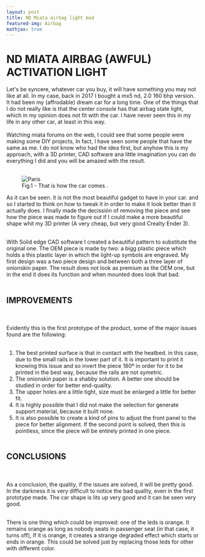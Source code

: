 ```yaml
---
layout: post
title: ND Miata airbag light mod
featured-img: Airbag
mathjax: true
---
```


# ND MIATA AIRBAG (AWFUL) ACTIVATION LIGHT

Let's be syncere, whatever car you buy, it will have something you may not like at all. In my case, back in 2017 I bought a mx5 nd, 2.0 160 bhp version. It had been my (affrodable) dream car for a long time. One of the things that I do not really like is that the center console has that airbag state light, which in my opinion does not fit with the car. I have never seen this in my life in any other car, at least in this way. 
<br/><br/>
Watching miata forums on the web, I could see that some people were making some DIY projects, In fact, I have seen some people that have the same as me. I do not know who had the idea first, but anyhow this is my approach, with a 3D printer, CAD software ana little imagination you can do everything I did and you will be amazed with the result.
<br/><br/>
<figure>
    <img src="https://images0.autocasion.com/unsafe/700x/unoauto/09/2245/9ffa1167c661ae018ea1eb78cdab1dff4cf114d3.jpeg" alt="Paris" class="center">
    <figcaption>Fig.1 - That is how the car comes .</figcaption>
</figure>

As it can be seen. it is not the most beautiful gadget to have in your car. and so I started to think on how to tweak it in order to make it look better than it actually does. I finally made the decissión of removing the piece and see how the piece was made to figure out if I could make a more beautiful shape whit my 3D printer (A very cheap, but very good Crealty Ender 3).
<br/><br/>
<!--Picture of the actual piece-->

With Solid edge CAD software I created a beautiful pattern to substitute the original one. The OEM piece is made by two: a bigg plastic piece which holds a this plastic layer in which the light-up symbols are engraved. My first design was a two piece design and between both a three layer of onionskin paper. The result does not look as premium as the OEM one, but in the end it does its function and when mounted does look that bad. 
<br/><br/>
<!--Picture of the designed product-->
<!--Picture of the designed product mounted on the whole system-->

## IMPROVEMENTS
<br/><br/>
Evidently this is the first prototype of the product, some of the major issues found are the following:
<br/><br/>
1. The best printed surface is that in contact with the heatbed. in this case, due to the small rails in the lower part of it. It is important to print it knowing this issue and so invert the piece 180º in order for it to be printed in the best way, because the rails are not symetric.
2. The onionskin paper is a shabby solution. A better one should be studied in order for better end-quality.
3. The upper holes are a little tight, size must be enlarged a little for better fit.
4. It is highly possible that I did not make the selection for generate support material, because it built none.
5. It is also possible to create a kind of pins to adjust the front panel to the piece for better alignment. If the second point is solved, then this is pointless, since the piece will be entirely printed in one piece.
<br/><br/>

## CONCLUSIONS
<br/><br/>
As a conclusion, the quality, if the issues are solved, it will be pretty good. In the darkness it is very difficult to notice the bad quality, even in the first prototype made. The car shape is lits up very good and it can be seen very good.
<br/><br/>
<!--Pictures of the designed product mounted on the car and lighten up-->

There is one thing which could be improved: one of the leds is orange. It remains orange as long as nobody seats in passenger seat (in that case, it turns off), If it is orange, it creates a strange degraded effect which starts or ends in orange. This could be solved just by replacing those leds for other with different color.

